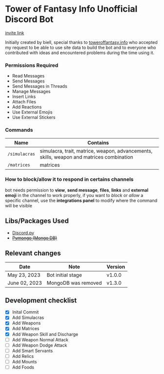 # Tower of Fantasy Info Unofficial Discord Bot

[invite link](https://discord.com/api/oauth2/authorize?client_id=1098749007154643035&permissions=412317183040&scope=bot)
				
        
Initially created by biell, special thanks to [toweroffantasy.info](https://toweroffantasy.info) who accepted my request to be able to use site data to build the bot and to everyone who contributed with ideas and encountered problems during the time using it.


### Permissions Required
- Read Messages
- Send Messages
- Send Messages in Threads
- Manage Messages
- Insert Links
- Attach Files
- Add Reactions
- Use External Emojis
- Use External Stickers

### Commands
| Name  | Contains |
|--------|---------|
| `/simulacras` | simulacra, trait, matrice, weapon, advancements, skills, weapon and matrices combination |
| `/matrices` | matrices |


### How to block/allow it to respond in certains channels
bot needs permission to **view**, **send message**, **files**, **links** and **external emoji** in the channel to work properly, if you want to *block* or *allow* a specific channel, use the **integrations panel** to modify where the command will be visible



## Libs/Packages Used
- [Discord.py](https://discordpy.readthedocs.io/en/stable/)
- [~~Pymongo (Mongo DB)~~](https://pymongo.readthedocs.io/en/stable/)


## Relevant changes
| Date  | Note | Version |
|--------|---------|---------|
|May 23, 2023 | Bot initial stage | v1.0.0
| June 02, 2023 | MongoDB was removed | v1.3.0


## Development checklist
- [x] Inital Commit
- [x] Add Simulacras
- [x] Add Weapons
- [x] Add Matrices
- [x] Add Weapon Skill and Discharge
- [ ] Add Weapon Normal Attack
- [ ] Add Weapon Dodge Attack
- [ ] Add Smart Servants
- [ ] Add Relics
- [ ] Add Mounts
- [ ] Add Foods